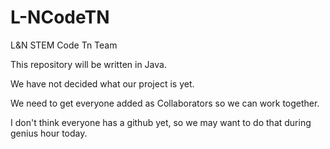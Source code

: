 L-NCodeTN
=========

L&amp;N STEM Code Tn Team

This repository will be written in Java.

We have not decided what our project is yet.

We need to get everyone added as Collaborators so we can work together.

I don't think everyone has a github yet, so we may want to do that during genius hour today.
